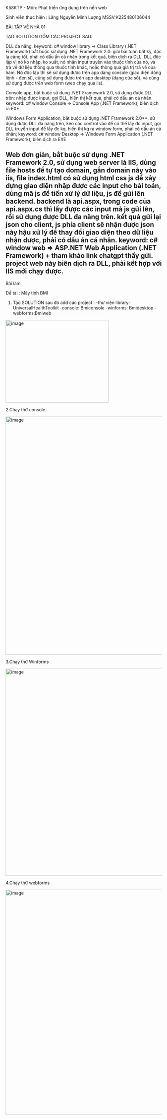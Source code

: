 K58KTP - Môn: Phát triển ứng dụng trên nền web

Sinh viên thực hiện : Lăng Nguyễn Minh Lượng MSSV:K225480106044

BÀI TẬP VỀ NHÀ 01:

TẠO SOLUTION GỒM CÁC PROJECT SAU:

DLL đa năng, keyword: c# window library -> Class Library (.NET Framework) bắt buộc sử dụng .NET Framework 2.0: giải bài toán bất kỳ, độc lạ càng tốt, phải có dấu ấn cá nhân trong kết quả, biên dịch ra DLL. DLL độc lập vì nó ko nhập, ko xuất, nó nhận input truyền vào thuộc tính của nó, và trả về dữ liệu thông qua thuộc tính khác, hoặc thông qua giá trị trả về của hàm. Nó độc lập thì sẽ sử dụng được trên app dạng console (giao diện dòng lệnh - đen sì), cũng sử dụng được trên app desktop (dạng cửa sổ), và cũng sử dụng được trên web form (web chạy qua iis).

Console app, bắt buộc sử dụng .NET Framework 2.0, sử dụng được DLL trên: nhập được input, gọi DLL, hiển thị kết quả, phải có dấu án cá nhân. keyword: c# window Console => Console App (.NET Framework), biên dịch ra EXE

Windows Form Application, bắt buộc sử dụng .NET Framework 2.0**, sử dụng được DLL đa năng trên, kéo các control vào để có thể lấy đc input, gọi DLL truyền input để lấy đc kq, hiển thị kq ra window form, phải có dấu án cá nhân; keyword: c# window Desktop => Windows Form Application (.NET Framework), biên dịch ra EXE

Web đơn giản, bắt buộc sử dụng .NET Framework 2.0, sử dụng web server là IIS, dùng file hosts để tự tạo domain, gắn domain này vào iis, file index.html có sử dụng html css js để xây dựng giao diện nhập được các input cho bài toán, dùng mã js để tiền xử lý dữ liệu, js để gửi lên backend. backend là api.aspx, trong code của api.aspx.cs thì lấy được các input mà js gửi lên, rồi sử dụng được DLL đa năng trên. kết quả gửi lại json cho client, js phía client sẽ nhận được json này hậu xử lý để thay đổi giao diện theo dữ liệu nhận dược, phải có dấu án cá nhân. keyword: c# window web => ASP.NET Web Application (.NET Framework) + tham khảo link chatgpt thầy gửi. project web này biên dịch ra DLL, phải kết hợp với IIS mới chạy được.
-----------------------------------------------------------------------------------------------------------------------------------------------------------------------------------------------------

Bài làm 

Đề tài : Máy tinh BMI

1. Tạo SOLUTION sau đó add các project : 
-thư viện library: UniversalHealthToolkit
-console: Bmiconsole
-winforms: Bmidesktop
-webforms:Bmiweb


<img width="332" height="266" alt="image" src="https://github.com/user-attachments/assets/e9d35292-1af3-46f2-9e52-494aa03091d9" />


2.Chạy thử console 

 
<img width="1365" height="767" alt="image" src="https://github.com/user-attachments/assets/23f4418b-243f-4214-b589-07e587efed67" />


3.Chạy thử Winforms


<img width="1271" height="667" alt="image" src="https://github.com/user-attachments/assets/5583ed0d-4212-4a83-bf71-3b9e94d13a96" />


4.Chạy thử webforms


<img width="884" height="725" alt="image" src="https://github.com/user-attachments/assets/69cfa0bf-63bf-4550-a033-67e8497fe2c2" />

